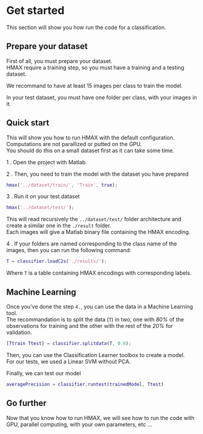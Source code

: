 # Get started

This section will show you how run the code for a classification.

## Prepare your dataset

First of all, you must prepare your dataset.  
HMAX require a training step, so you must have a training and a testing dataset.

We recommand to have at least 15 images per class to train the model.

In your test dataset, you must have one folder per class, with your images in it.

## Quick start

This will show you how to run HMAX with the default configuration. Computations are not parallized or putted on the GPU.  
You should do this on a small dataset first as it can take some time.

1 . Open the project with Matlab.

2 . Then, you need to train the model with the dataset you have prepared
```matlab
hmax('../dataset/train/', 'Train', true);
```

3 . Run it on your test dataset
```matlab
hmax('../dataset/test/');
```

This will read recursively the `../dataset/test/` folder architecture and create a similar one in the `./result` folder.  
Each images will give a Matlab binary file containing the HMAX encoding.

4 . If your folders are named corresponding to the class name of the images, then you can run the following command:
```matlab
T = classifier.loadC2s('./results/');
```

Where `T` is a table containing HMAX encodings with corresponding labels.

## Machine Learning

Once you've done the step `4.`, you can use the data in a Machine Learning tool.  
The recommandation is to split the data (`T`) in two, one with *80%* of the observations for training and the other with the rest of the *20%* for validation.  

```matlab
[Ttrain Ttest] = classifier.splitdata(T, 0.8);
```

Then, you can use the Classification Learner toolbox to create a model.  
For our tests, we used a Linear SVM without PCA.

Finally, we can test our model
```matlab
averagePrecision = classifier.runtest(trainedModel, Ttest)
```

## Go further

Now that you know how to run HMAX, we will see how to run the code with GPU, parallel computing, with your own parameters, etc ...